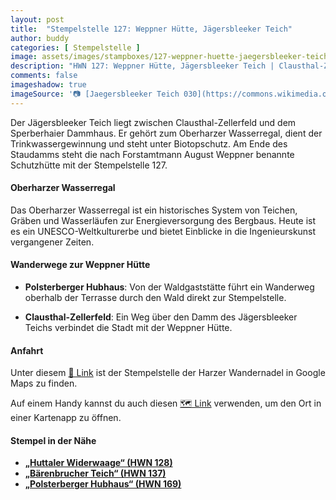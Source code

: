 ```yaml
---
layout: post
title:  "Stempelstelle 127: Weppner Hütte, Jägersbleeker Teich"
author: buddy
categories: [ Stempelstelle ]
image: assets/images/stampboxes/127-weppner-huette-jaegersbleeker-teich.jpg
description: "HWN 127: Weppner Hütte, Jägersbleeker Teich | Clausthal-Zellerfeld"
comments: false
imageshadow: true
imageSource: '📷 [Jaegersbleeker Teich 030](https://commons.wikimedia.org/wiki/File:Jaegersbleeker_Teich_030.jpg) von Sarkana unter Lizenz [FAL](http://artlibre.org/licence/lal/en)'
---
```


Der Jägersbleeker Teich liegt zwischen Clausthal-Zellerfeld und dem Sperberhaier Dammhaus. Er gehört zum Oberharzer Wasserregal, dient der Trinkwassergewinnung und steht unter Biotopschutz. Am Ende des Staudamms steht die nach Forstamtmann August Weppner benannte Schutzhütte mit der Stempelstelle 127. 

#### Oberharzer Wasserregal

Das Oberharzer Wasserregal ist ein historisches System von Teichen, Gräben und Wasserläufen zur Energieversorgung des Bergbaus. Heute ist es ein UNESCO-Weltkulturerbe und bietet Einblicke in die Ingenieurskunst vergangener Zeiten.

#### Wanderwege zur Weppner Hütte

- **Polsterberger Hubhaus**: Von der Waldgaststätte führt ein Wanderweg oberhalb der Terrasse durch den Wald direkt zur Stempelstelle. 

- **Clausthal-Zellerfeld**: Ein Weg über den Damm des Jägersbleeker Teichs verbindet die Stadt mit der Weppner Hütte. 

#### Anfahrt

Unter diesem [📍 Link](https://www.google.com/maps/dir/?api=1&origin=&destination=51.79791%2C%2010.38888) ist der Stempelstelle der Harzer Wandernadel in Google Maps zu finden.

<div class="android-only">
  Auf einem Handy kannst du auch diesen 
  <a href="geo:51.79791,10.38888">🗺️ Link</a> 
  verwenden, um den Ort in einer Kartenapp zu öffnen.
  <p></p>
</div>

#### Stempel in der Nähe

- [**„Huttaler Widerwaage“ (HWN 128)**](/stempelstelle-128-huttaler-widerwaage)
- [**„Bärenbrucher Teich“ (HWN 137)**](/stempelstelle-137-baerenbrucher-teich)
- [**„Polsterberger Hubhaus“ (HWN 169)**](/stempelstelle-169-molkenhaus)
